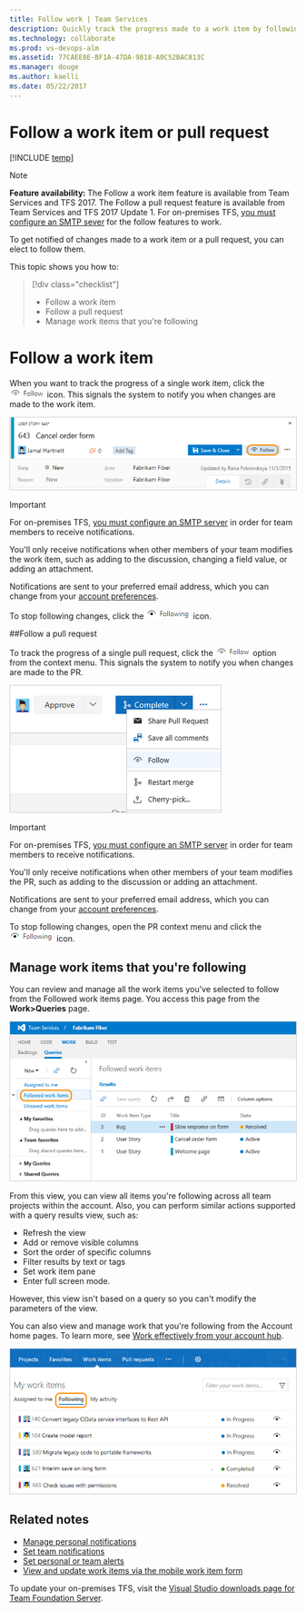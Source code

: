 ```yaml
---
title: Follow work | Team Services  
description: Quickly track the progress made to a work item by following it when using Visual Studio Team Services (VSTS)  
ms.technology: collaborate
ms.prod: vs-devops-alm
ms.assetid: 77CAEE8E-BF1A-47DA-9818-A0C52BAC813C
ms.manager: douge
ms.author: kaelli
ms.date: 05/22/2017  
---
```


# Follow a work item or pull request  

[!INCLUDE [temp](../work/_shared/dev15-and-ts-version-header.md)] 

<a id="follow"></a>

>[!NOTE]  
><b>Feature availability: </b>The Follow a work item feature is available from Team Services and TFS 2017. The Follow a pull request feature is available from Team Services and TFS 2017 Update 1. For on-premises TFS, [you must configure an SMTP sever](../tfs-server/admin/setup-customize-alerts.md) for the follow features to work.   

To get notified of changes made to a work item or a pull request, you can elect to follow them. 

This topic shows you how to:  

> [!div class="checklist"]   
> * Follow a work item
> * Follow a pull request       
> * Manage work items that you're following   


# Follow a work item

When you want to track the progress of a single work item, click the ![Follow icon](../work/_img/icons/follow-icon.png) icon. This signals the system to notify you when changes are made to the work item.  

<img src="_img/follow-work-item.png" alt="Team Services Work item form, Follow icon control" style="border: 1px solid #CCCCCC;" />  

>[!IMPORTANT]
>For on-premises TFS, [you must configure an SMTP server](../tfs-server/admin/setup-customize-alerts.md) in order for team members to receive notifications.  

You'll only receive notifications when other members of your team modifies the work item, such as adding to the discussion, changing a field value, or adding an attachment. 

Notifications are sent to your preferred email address, which you can change from your [account preferences](../accounts/account-preferences.md).  

To stop following changes, click the ![Following icon](../work/_img/icons/following-icon.png)  icon.
 
<a id="follow-pr"></a>
##Follow a pull request 

To track the progress of a single pull request, click the ![Follow icon](../work/_img/icons/follow-icon.png) option from the context menu. This signals the system to notify you when changes are made to the PR.  

<img src="_img/follow-pull-request.png" alt="Pull Request, context menu, Follow icon option" style="border: 1px solid #CCCCCC;" />  

>[!IMPORTANT]
>For on-premises TFS, [you must configure an SMTP server](../tfs-server/admin/setup-customize-alerts.md) in order for team members to receive notifications.  

You'll only receive notifications when other members of your team modifies the PR, such as adding to the discussion or adding an attachment. 

Notifications are sent to your preferred email address, which you can change from your [account preferences](../accounts/account-preferences.md).  

To stop following changes, open the PR context menu and click the ![Following icon](../work/_img/icons/following-icon.png) icon. 


## Manage work items that you're following  

You can review and manage all the work items you've selected to follow from the Followed work items page. You access this page from the **Work>Queries** page. 

<img src="_img/follows-followed-work-items.png" alt="Followed work items, Follow icon control" style="border: 1px solid #CCCCCC;" />  

From this view, you can view all items you're following across all team projects within the account. Also, you can perform similar actions supported with a query results view, such as:
- Refresh the view
- Add or remove visible columns
- Sort the order of specific columns
- Filter results by text or tags 
- Set work item pane
- Enter full screen mode. 

However, this view isn't based on a query so you can't modify the parameters of the view. 

You can also view and manage work that you're following from the Account home pages. To learn more, see [Work effectively from your account hub](../connect/account-home-pages.md#follow-work). 

<img src="../connect/_img/account-home-work-followed.png" alt="Account home, Work, Followed page" style="border: 1px solid #CCCCCC;" />   

## Related notes  

- [Manage personal notifications](manage-personal-notifications.md)  
- [Set team notifications](manage-team-notifications.md)  
- [Set personal or team alerts](../work/track/alerts-and-notifications.md)  
- [View and update work items via the mobile work item form](mobile-work.md)  

To update your on-premises TFS, visit the [Visual Studio downloads page for Team Foundation Server](https://www.visualstudio.com/downloads/#team-foundation-server-2017). 

 